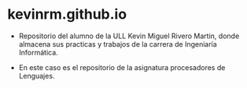 # kevinrm.github.io
- Repositorio del alumno de la ULL Kevin Miguel Rivero Martin, donde almacena sus practicas y trabajos de la carrera de Ingeniaría Informática.

- En este caso es el repositorio de la asignatura procesadores de Lenguajes.
